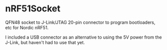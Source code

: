 # nRF51Socket
QFN48 socket to J-Link/JTAG 20-pin connector to program bootloaders, etc for Nordic nRF51.

I included a USB connector as an alternative to using the 5V power from the J-Link, but haven't had to use that yet.
